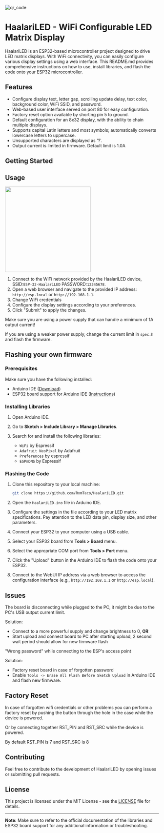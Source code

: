 ![qr_code](https://github.com/RxmTaco/HaalariLED/assets/117571946/2da6a087-f680-46f5-b719-3a9d9a8a9a44)


# HaalariLED - WiFi Configurable LED Matrix Display

HaalariLED is an ESP32-based microcontroller project designed to drive LED matrix displays. With WiFi connectivity, you can easily configure various display settings using a web interface. This README.md provides comprehensive instructions on how to use, install libraries, and flash the code onto your ESP32 microcontroller.

## Features

- Configure display text, letter gap, scrolling update delay, text color, background color, WiFi SSID, and password.
- Web-based user interface served on port 80 for easy configuration.
- Factory reset option available by shorting pin 5 to ground.
- Default configuration for an 8x32 display, with the ability to chain multiple displays.
- Supports capital Latin letters and most symbols; automatically converts lowercase letters to uppercase.
- Unsupported characters are displayed as '?'.
- Output current is limited in firmware. Default limit is 1.0A

## Getting Started

## Usage

<img src="https://github.com/RxmTaco/HaalariLED/assets/117571946/73ca8d1b-f1ee-4143-9d1a-a300f866ef95" width="280">

1. Connect to the WiFi network provided by the HaalariLED device, SSID:`ESP-32-HaalariLED` PASSWORD:`12345678`.
2. Open a web browser and navigate to the provided IP address: `http://esp.local` or `http://192.168.1.1`.
3. Change WiFi credentials
4. Configure the display settings according to your preferences.
5. Click "Submit" to apply the changes.

Make sure you are using a power supply that can handle a minimum of 1A output current!

If you are using a weaker power supply, change the current limit in `spec.h` and flash the firmware.

## Flashing your own firmware
### Prerequisites

Make sure you have the following installed:

- Arduino IDE ([Download](https://www.arduino.cc/en/software))
- ESP32 board support for Arduino IDE ([Instructions](https://randomnerdtutorials.com/installing-the-esp32-board-in-arduino-ide-windows-instructions/))

### Installing Libraries

1. Open Arduino IDE.
2. Go to **Sketch > Include Library > Manage Libraries**.
3. Search for and install the following libraries:

   - `WiFi` by Espressif
   - `Adafruit NeoPixel` by Adafruit
   - `Preferences` by espressif
   - `ESPmDNS` by Espressif

### Flashing the Code

1. Clone this repository to your local machine:

   ```bash
   git clone https://github.com/RxmTaco/HaalariLED.git
   ```

2. Open the `HaalariLED.ino` file in Arduino IDE.

3. Configure the settings in the file according to your LED matrix specifications. Pay attention to the LED data pin, display size, and other parameters.

4. Connect your ESP32 to your computer using a USB cable.

5. Select your ESP32 board from **Tools > Board** menu.

6. Select the appropriate COM port from **Tools > Port** menu.

7. Click the "Upload" button in the Arduino IDE to flash the code onto your ESP32.

8. Connect to the WebUI IP address via a web browser to access the configuration interface (e.g., `http://192.168.1.1` or `http://esp.local`).

## Issues

The board is disconnecting while plugged to the PC, it might be due to the PC's USB output current limit.

Solution:
- Connect to a more powerful supply and change brightness to 0, **OR**
- Start upload and connect board to PC after starting upload, 2 second wait period should allow for new firmware flash

"Wrong password" while connecting to the ESP's access point

Solution:
- Factory reset board in case of forgotten password
- Enable `Tools -> Erase All Flash Before Sketch Upload` in Arduino IDE and flash new firmware.

## Factory Reset

In case of forgotten wifi credentials or other problems you can perform a factory reset by pushing the button through the hole in the case while the device is powered.

Or by connecting together RST_PIN and RST_SRC while the device is powered.

By default RST_PIN is 7 and RST_SRC is 8

## Contributing

Feel free to contribute to the development of HaalariLED by opening issues or submitting pull requests.

## License

This project is licensed under the MIT License - see the [LICENSE](LICENSE) file for details.

---

**Note:** Make sure to refer to the official documentation of the libraries and ESP32 board support for any additional information or troubleshooting.
